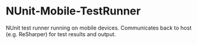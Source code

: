 # NUnit-Mobile-TestRunner
NUnit test runner running on mobile devices. Communicates back to host (e.g. ReSharper) for test results and output.

